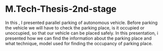 # M.Tech-Thesis-2nd-stage

In this , I presented parallel parking of autonomous vehicle.
Before parking the vehicle we will have to check the parking place, is it occupied or unoccupied, so that our vehicle can be placed safely.
In this presentation, i presented how we can find the information about the parking place and what technique, model used for finding the occupancy of parking place.
